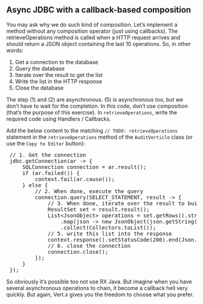 ## Async JDBC with a callback-based composition

You may ask why we do such kind of composition. Let’s implement a method without any composition operator (just using callbacks). The retrieveOperations method is called when a HTTP request arrives and should return a JSON object containing the last 10 operations. So, in other words:

1. Get a connection to the database
2. Query the database
3. Iterate over the result to get the list
4. Write the list in the HTTP response
5. Close the database

The step (1) and (2) are asynchronous. (5) is asynchronous too, but we don’t have to wait for the completion. In this code, don’t use composition (that’s the purpose of this exercise). In `retrieveOperations`, write the required code using Handlers / Callbacks.

Add the below content to the matching `// TODO: retrieveOperations` statement in the `retrieveOperations` method of the `AuditVerticle` class (or use the `Copy to Editor` button):

<pre class="file" data-filename="src/main/java/io/vertx/workshop/audit/impl/AuditVerticle.java" data-target="insert" data-marker="// TODO: retrieveOperations">
 // 1. Get the connection
 jdbc.getConnection(ar -> {
     SQLConnection connection = ar.result();
     if (ar.failed()) {
         context.fail(ar.cause());
     } else {
         // 2. When done, execute the query
         connection.query(SELECT_STATEMENT, result -> {
             // 3. When done, iterate over the result to build a list
             ResultSet set = result.result();
             List&lt;JsonObject&gt; operations = set.getRows().stream()
                 .map(json -> new JsonObject(json.getString("operation")))
                 .collect(Collectors.toList());
             // 5. write this list into the response
             context.response().setStatusCode(200).end(Json.encodePrettily(operations));
             // 6. close the connection
             connection.close();
         });
     }
 });
</pre>

So obviously it’s possible too not use RX Java. But imagine when you have several asynchronous operations to chain, it become a callback hell very quickly. But again, Vert.x gives you the freedom to choose what you prefer.